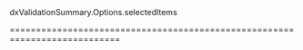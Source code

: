 <!--id-->dxValidationSummary.Options.selectedItems<!--/id-->
<!--merge--><!--/merge-->
<!--hidden--><!--/hidden-->
===========================================================================
